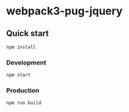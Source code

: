 # webpack3-pug-jquery

## Quick start
```bash
npm install
```

### Development
```bash
npm start
```

### Production
```bash
npm run build
```

